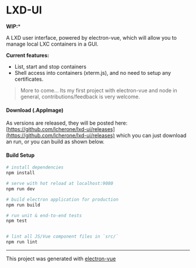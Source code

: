 # LXD-UI

**WIP:***

A LXD user interface, powered by electron-vue, which will allow you to manage local LXC containers in a GUI.

**Current features:**

 - List, start and stop containers
 - Shell access into containers (xterm.js), and no need to setup any certificates.

> More to come... Its my first project with electron-vue and node in general, contributions/feedback is very welcome.

#### Download (.AppImage)

As versions are released, they will be posted here: [https://github.com/lcherone/lxd-ui/releases](https://github.com/lcherone/lxd-ui/releases) 
which you can just download an run, or you can build as shown below.

#### Build Setup

``` bash
# install dependencies
npm install

# serve with hot reload at localhost:9080
npm run dev

# build electron application for production
npm run build

# run unit & end-to-end tests
npm test


# lint all JS/Vue component files in `src/`
npm run lint

```

---

This project was generated with [electron-vue](https://github.com/SimulatedGREG/electron-vue)